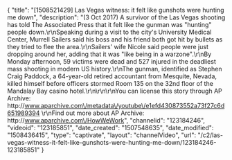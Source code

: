 {
    "title": "[1508521429] Las Vegas witness: it felt like gunshots were hunting me down",
    "description": "(3 Oct 2017) A survivor of the Las Vegas shooting has told The Associated Press that it felt like the gunman was \"hunting\" people down.\r\nSpeaking during a visit to the city's University Medical Center, Murrell Sailers said his boss and his friend both got hit by bullets as they tried to flee the area.\r\nSailers' wife Nicole said people were just dropping around her, adding that it was \"like being in a warzone\".\r\nBy Monday afternoon, 59 victims were dead and 527 injured in the deadliest mass shooting in modern US history.\r\nThe gunman, identified as Stephen Craig Paddock, a 64-year-old retired accountant from Mesquite, Nevada, killed himself before officers stormed Room 135 on the 32nd floor of the Mandalay Bay casino hotel.\r\n\r\n\r\nYou can license this story through AP Archive: http:\/\/www.aparchive.com\/metadata\/youtube\/e1efd430873552a73f27c6d651989394 \r\nFind out more about AP Archive: http:\/\/www.aparchive.com\/HowWeWork",
    "channelid": "123184246",
    "videoid": "123185851",
    "date_created": "1507548635",
    "date_modified": "1508436415",
    "type": "captivate",
    "layout": "channelVideo",
    "url": "\/c2\/las-vegas-witness-it-felt-like-gunshots-were-hunting-me-down\/123184246-123185851"
}